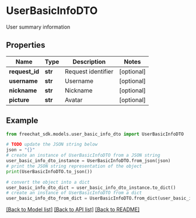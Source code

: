 # UserBasicInfoDTO

User summary information

## Properties

Name | Type | Description | Notes
------------ | ------------- | ------------- | -------------
**request_id** | **str** | Request identifier | [optional] 
**username** | **str** | Username | [optional] 
**nickname** | **str** | Nickname | [optional] 
**picture** | **str** | Avatar | [optional] 

## Example

```python
from freechat_sdk.models.user_basic_info_dto import UserBasicInfoDTO

# TODO update the JSON string below
json = "{}"
# create an instance of UserBasicInfoDTO from a JSON string
user_basic_info_dto_instance = UserBasicInfoDTO.from_json(json)
# print the JSON string representation of the object
print(UserBasicInfoDTO.to_json())

# convert the object into a dict
user_basic_info_dto_dict = user_basic_info_dto_instance.to_dict()
# create an instance of UserBasicInfoDTO from a dict
user_basic_info_dto_from_dict = UserBasicInfoDTO.from_dict(user_basic_info_dto_dict)
```
[[Back to Model list]](../README.md#documentation-for-models) [[Back to API list]](../README.md#documentation-for-api-endpoints) [[Back to README]](../README.md)


